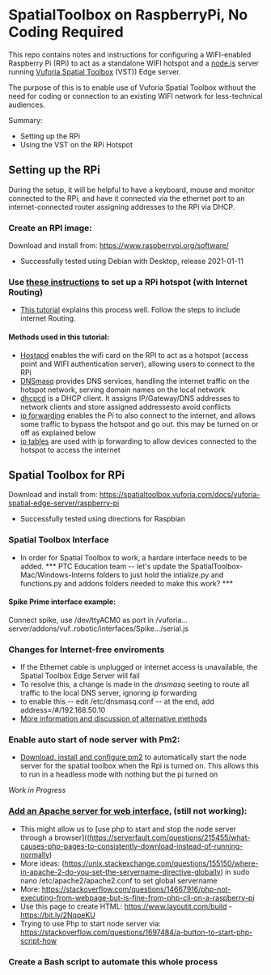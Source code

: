 # SpatialToolbox on RaspberryPi, No Coding Required

This repo contains notes and instructions for configuring a WIFI-enabled Raspberry Pi (RPi) to act as a standalone WIFI hotspot and a [node.js](https://nodejs.org/) server running [Vuforia Spatial Toolbox](https://spatialtoolbox.vuforia.com/) (VST)) Edge server. 

The purpose of this is to enable use of Vuforia Spatial Toolbox without the need for coding or connection to an existing WIFI network for less-technical audiences.

Summary:
- Setting up the RPi
- Using the VST on the RPi Hotspot 

## Setting up the RPi

During the setup, it will be helpful to have a keyboard, mouse and monitor connected to the RPi, and have it connected via the ethernet port to an internet-connected router assigning addresses to the RPi via DHCP.

### Create an RPI image:
Download and install from: https://www.raspberrypi.org/software/
- Successfully tested using Debian with Desktop, release 2021-01-11

### Use [these instructions](https://www.raspberryconnect.com/projects/65-raspberrypi-hotspot-accesspoints/168-raspberry-pi-hotspot-access-point-dhcpcd-method) to set up a RPi hotspot (with Internet Routing)
- [This tutorial](https://www.raspberryconnect.com/projects/65-raspberrypi-hotspot-accesspoints/168-raspberry-pi-hotspot-access-point-dhcpcd-method) explains this process well. Follow the steps to include internet Routing. 

#### Methods used in this tutorial:
- [Hostapd](https://en.wikipedia.org/wiki/Hostapd) enables the wifi card on the RPI to act as a hotspot (access point and WIFI authentication server), allowing users to connect to the RPi
- [DNSmasq](https://en.wikipedia.org/wiki/Dnsmasq) provides DNS services, handling the internet traffic on the hotspot network, serving domain names on the local network 
- [dhcpcd](https://wiki.archlinux.org/index.php/Dhcpcd) is a DHCP client. It assigns IP/Gateway/DNS addresses to network clients and store assigned addressesto avoid conflicts
- [ip forwarding](https://openvpn.net/faq/what-is-and-how-do-i-enable-ip-forwarding-on-linux/) enables the Pi to also connect to the internet, and allows some traffic to bypass the hotspot and go out. this may be turned on or off as explained below
- [ip tables](http://www.intellamech.com/RaspberryPi-projects/rpi_iptables.html) are used with ip forwarding to allow devices connected to the hotspot to access the internet

## Spatial Toolbox for RPi
Download and install from: https://spatialtoolbox.vuforia.com/docs/vuforia-spatial-edge-server/raspberry-pi
- Successfully tested using directions for Raspbian

### Spatial Toolbox Interface
- In order for Spatial Toolbox to work, a hardare interface needs to be added. 
*** PTC Education team -- let's update the SpatialToolbox-Mac/Windows-Interns folders to just hold the intialize.py and functions.py and addons folders needed to make this work? ***

#### Spike Prime interface example:
Connect spike, use  /dev/ttyACM0 as port in /vuforia…server/addons/vuf..robotic/interfaces/Spike…/serial.js 

### Changes for Internet-free enviroments
- If the Ethernet cable is unplugged or internet access is unavailable, the Spatial Toolbox Edge Server will fail
- To resolve this, a change is made in the  *dnsmasq* seeting to route all traffic to the local DNS server, ignoring ip forwarding
- to enable this
-- edit /etc/dnsmasq.conf 
-- at the end, add address=/#/192.168.50.10
- [More information and discussion of alternative methods](https://raspberrypi.stackexchange.com/questions/93883/client-connects-to-node-web-server-once-connected-to-raspberry-pi-access-point) 

### Enable auto start of node server with Pm2:
- [Download, install and configure pm2](https://pm2.keymetrics.io/docs/usage/startup/) to automatically start the node server for the spatial toolbox when the Rpi is turned on. This allows this to run in a headless mode with nothing but the pi turned on

*Work in Progress*

### [Add an Apache server for web interface](https://www.raspberrypi.org/documentation/remote-access/web-server/apache.md), (still not working):
- This might allow us to [use php to start and stop the node server through a browser]((https://serverfault.com/questions/215455/what-causes-php-pages-to-consistently-download-instead-of-running-normally)
- More ideas: (https://unix.stackexchange.com/questions/155150/where-in-apache-2-do-you-set-the-servername-directive-globally) in sudo nano /etc/apache2/apache2.conf to set global servername 
- More: https://stackoverflow.com/questions/14667916/php-not-executing-from-webpage-but-is-fine-from-php-cli-on-a-raspberry-pi
- Use this page to create HTML: https://www.layoutit.com/build - https://bit.ly/2NqpeKU
- Trying to use Php to start node server via: https://stackoverflow.com/questions/1697484/a-button-to-start-php-script-how

### Create a Bash script to automate this whole process
